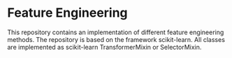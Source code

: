 # Feature Engineering

This repository contains an implementation of different feature engineering methods. 
The repository is based on the framework scikit-learn. All classes are implemented as scikit-learn TransformerMixin or SelectorMixin.
